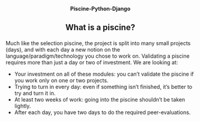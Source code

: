 <p align="center">
  <strong>Piscine-Python-Django</strong>
</p>


## <p align="center"><strong>What is a piscine?</strong></p>

Much like the selection piscine, the project is split into many small projects (days), and with each day a new notion on the language/paradigm/technology you chose to work on. Validating a piscine requires more than just a day or two of investment. We are looking at:

- Your investment on all of these modules: you can’t validate the piscine if you work only on one or two projects.
- Trying to turn in every day: even if something isn’t finished, it’s better to try and turn it in.
- At least two weeks of work: going into the piscine shouldn’t be taken lightly.
- After each day, you have two days to do the required peer-evaluations.
